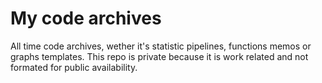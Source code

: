 # My code archives

All time code archives, wether it's statistic pipelines, functions memos or graphs templates.
This repo is private because it is work related and not formated for public availability.



